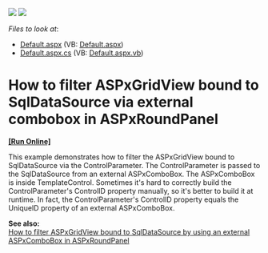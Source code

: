 <!-- default badges list -->
[![](https://img.shields.io/badge/Open_in_DevExpress_Support_Center-FF7200?style=flat-square&logo=DevExpress&logoColor=white)](https://supportcenter.devexpress.com/ticket/details/E2041)
[![](https://img.shields.io/badge/📖_How_to_use_DevExpress_Examples-e9f6fc?style=flat-square)](https://docs.devexpress.com/GeneralInformation/403183)
<!-- default badges end -->
<!-- default file list -->
*Files to look at*:

* [Default.aspx](./CS/WebSite/Default.aspx) (VB: [Default.aspx](./VB/WebSite/Default.aspx))
* [Default.aspx.cs](./CS/WebSite/Default.aspx.cs) (VB: [Default.aspx.vb](./VB/WebSite/Default.aspx.vb))
<!-- default file list end -->
# How to filter ASPxGridView bound to SqlDataSource via external combobox in ASPxRoundPanel
<!-- run online -->
**[[Run Online]](https://codecentral.devexpress.com/e2041)**
<!-- run online end -->


<p>This example demonstrates how to filter the ASPxGridView bound to SqlDataSource via the ControlParameter. The ControlParameter is passed to the SqlDataSource from an external ASPxComboBox. The ASPxComboBox is inside TemplateControl. Sometimes it's hard to correctly build the ControlParameter's ControlID property manually, so it's better to build it at runtime. In fact, the ControlParameter's ControlID property equals the UniqueID property of an external ASPxComboBox.</p><p><strong>See also:</strong><br />
<a href="https://www.devexpress.com/Support/Center/p/E2040">How to filter ASPxGridView bound to SqlDataSource by using an external ASPxComboBox in ASPxRoundPanel</a></p>

<br/>


